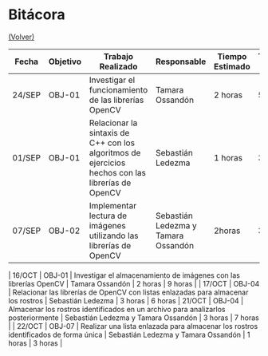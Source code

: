 # Bitácora

[(Volver)](../README.md)

| Fecha  | Objetivo  | Trabajo Realizado | Responsable | Tiempo Estimado | Tiempo Real |
|--------|-----------|-------------------|-------------|-----------------|-------------|
| 24/SEP | OBJ-01    | Investigar el funcionamiento de las librerías OpenCV | Tamara Ossandón     | 2 horas    | 5 horas |
| 01/SEP | OBJ-01    | Relacionar la sintaxis de C++ con los algoritmos de ejercicios hechos con las librerías de OpenCV | Sebastián Ledezma |  1 horas | 3 horas |
| 07/SEP | OBJ-02    | Implementar lectura de imágenes utilizando las librerías de OpenCV | Sebastián Ledezma y Tamara Ossandón | 2horas | 3 horas |

| 16/OCT | OBJ-01    | Investigar el almacenamiento de imágenes con las librerías OpenCV | Tamara Ossandón | 2 horas | 9 horas |
| 17/OCT | OBJ-04    | Relacionar las librerías de OpenCV con listas enlazadas para almacenar los rostros | Sebastián Ledezma | 3 horas | 6 horas
| 21/OCT | OBJ-04    | Almacenar los rostros identificados en un archivo para analizarlos posteriormente | Sebastián Ledezma y Tamara Ossandón | 3 horas | 7 horas |
| 22/OCT | OBJ-07    | Realizar una lista enlazada para almacenar los rostros identificados de forma única | Sebastián Ledezma y Tamara Ossandón | 1 horas | 3 horas |
